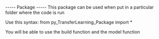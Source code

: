 ----- Package -----
This package can be used when put in a particular folder where the code is run

Use this syntax:
 from py_TransferLearning_Package import *

You will be able to use the build function and the model function